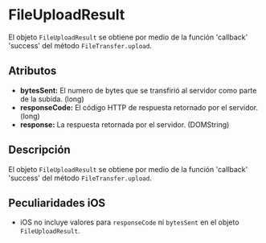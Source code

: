 FileUploadResult
========

El objeto `FileUploadResult` se obtiene por medio de la función 'callback' 'success' del método `FileTransfer.upload`.

Atributos
---------

- __bytesSent:__ El numero de bytes que se transfirió al servidor como parte de la subida. (long)
- __responseCode:__ El código HTTP de respuesta retornado por el servidor. (long)
- __response:__ La respuesta retornada por el servidor. (DOMString)

Descripción
-----------

El objeto `FileUploadResult` se obtiene por medio de la función 'callback' 'success' del método `FileTransfer.upload`.

Peculiaridades iOS 
------------------
- iOS no incluye valores para `responseCode` ni `bytesSent` en el objeto `FileUploadResult`. 

